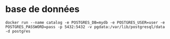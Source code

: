 # base de données

`docker run --name catalog -e POSTGRES_DB=mydb -e POSTGRES_USER=user -e POSTGRES_PASSWORD=pass -p 5432:5432 -v pgdata:/var/lib/postgresql/data -d postgres`